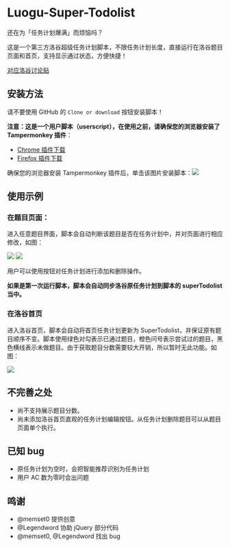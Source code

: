 # Luogu-Super-Todolist

还在为「任务计划爆满」而烦恼吗？

这是一个第三方洛谷超级任务计划脚本，不限任务计划长度，直接运行在洛谷题目页面和首页，支持显示通过状态，方便快捷！

[对应洛谷讨论贴](https://www.luogu.org/discuss/show/99150)

## 安装方法

请不要使用 GitHub 的 `Clone or download` 按钮安装脚本！

**注意：这是一个用户脚本（userscript），在使用之前，请确保您的浏览器安装了 Tampermonkey 插件**：
- [Chrome 插件下载](https://chrome.google.com/webstore/detail/tampermonkey/dhdgffkkebhmkfjojejmpbldmpobfkfo)
- [Firefox 插件下载](https://addons.mozilla.org/zh-CN/firefox/addon/tampermonkey/)

确保您的浏览器安装 Tampermonkey 插件后，单击该图片安装脚本：[![](https://s2.ax1x.com/2019/02/10/kaCnRU.png)](https://greasyfork.org/zh-CN/scripts/377607-%E6%B4%9B%E8%B0%B7%E8%B6%85%E7%BA%A7%E4%BB%BB%E5%8A%A1%E8%AE%A1%E5%88%92-%E7%AC%AC%E4%B8%89%E6%96%B9)

## 使用示例

### 在题目页面：

进入任意题目界面，脚本会自动判断该题目是否在任务计划中，并对页面进行相应修改，如图：

![](https://s2.ax1x.com/2019/02/10/ka96v4.png) ![](https://s2.ax1x.com/2019/02/10/ka92r9.png)

用户可以使用按钮对任务计划进行添加和删除操作。

**如果是第一次运行脚本，脚本会自动同步洛谷原任务计划到脚本的 superTodolist 当中。**

### 在洛谷首页

进入洛谷首页，脚本会自动将首页任务计划更新为 SuperTodolist，并保证原有题目顺序不变。脚本使用绿色对勾表示已通过题目，橙色问号表示尝试过的题目，黑色横线表示未做题目。由于获取题目分数需要较大开销，所以暂时无此功能。如图：

![](https://s2.ax1x.com/2019/02/10/ka9bKH.png)

## 不完善之处

- 尚不支持展示题目分数。
- 尚未添加洛谷首页直观的任务计划编辑按钮。从任务计划删除题目可以从题目页面单个执行。

## 已知 bug

- 原任务计划为空时，会把智能推荐识别为任务计划
- 用户 AC 数为零时会出问题

## 鸣谢

- @memset0 提供创意
- @Legendword 协助 jQuery 部分代码
- @memset0, @Legendword 找出 bug